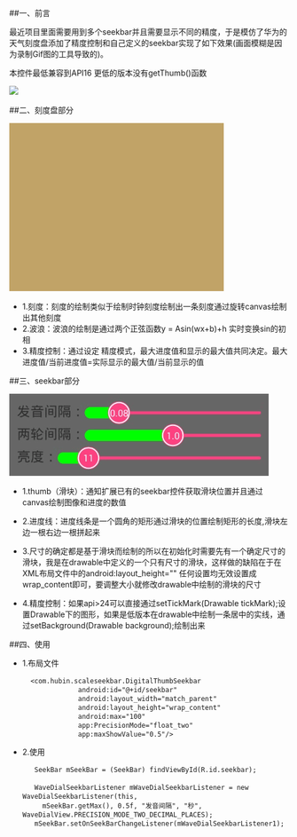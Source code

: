 ##一、前言

最近项目里面需要用到多个seekbar并且需要显示不同的精度，于是模仿了华为的天气刻度盘添加了精度控制和自己定义的seekbar实现了如下效果(画面模糊是因为录制Gif图的工具导致的)。


本控件最低兼容到API16  更低的版本没有getThumb()函数

![](img/icon1.gif)

##二、刻度盘部分

![](img/icon2.gif)

* 1.刻度：刻度的绘制类似于绘制时钟刻度绘制出一条刻度通过旋转canvas绘制出其他刻度
* 2.波浪：波浪的绘制是通过两个正弦函数y = Asin(wx+b)+h  实时变换sin的初相
* 3.精度控制：通过设定 精度模式，最大进度值和显示的最大值共同决定。最大进度值/当前进度值=实际显示的最大值/当前显示的值



##三、seekbar部分

![](img/icon3.gif)

* 1.thumb（滑块）：通知扩展已有的seekbar控件获取滑块位置并且通过canvas绘制图像和进度的数值

* 2.进度线：进度线条是一个圆角的矩形通过滑块的位置绘制矩形的长度,滑块左边一根右边一根拼起来

* 3.尺寸的确定都是基于滑块而绘制的所以在初始化时需要先有一个确定尺寸的滑块，我是在drawable中定义的一个只有尺寸的滑块，这样做的缺陷在于在XML布局文件中的android:layout_height="" 任何设置均无效设置成wrap_content即可，要调整大小就修改drawable中绘制的滑块的尺寸

* 4.精度控制：如果api>24可以直接通过setTickMark(Drawable tickMark);设置Drawable下的图形，如果是低版本在drawable中绘制一条居中的实线，通过setBackground(Drawable background);绘制出来

##四、使用
* 1.布局文件

        <com.hubin.scaleseekbar.DigitalThumbSeekbar
                    android:id="@+id/seekbar"
                    android:layout_width="match_parent"
                    android:layout_height="wrap_content"
                    android:max="100"
                    app:PrecisionMode="float_two"
                    app:maxShowValue="0.5"/>

* 2.使用

         SeekBar mSeekBar = (SeekBar) findViewById(R.id.seekbar);

         WaveDialSeekbarListener mWaveDialSeekbarListener = new WaveDialSeekbarListener(this,
           mSeekBar.getMax(), 0.5f, "发音间隔", "秒", WaveDialView.PRECISION_MODE_TWO_DECIMAL_PLACES);
         mSeekBar.setOnSeekBarChangeListener(mWaveDialSeekbarListener1);

